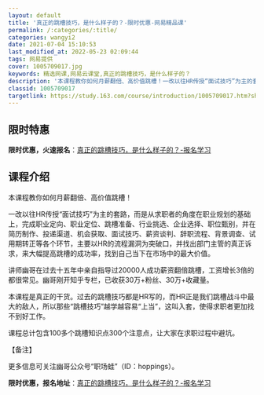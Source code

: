 ```yaml
---
layout: default
title: '真正的跳槽技巧，是什么样子的？-限时优惠-网易精品课'
permalink: /:categories/:title/
categories: wangyi2
date: 2021-07-04 15:10:53
last_modified_at: 2022-05-23 02:09:44
tags: 网易提供
cover: 1005709017.jpg
keywords: 精选网课,网易云课堂,真正的跳槽技巧，是什么样子的？
description: '本课程教你如何月薪翻倍、高价值跳槽！一改以往HR传授“面试技巧”为主的套路，而是从求职者的角度在职业规划的基础上，完成职'
classid: 1005709017
targetlink: https://study.163.com/course/introduction/1005709017.htm?share=1&shareId=1025206652&utm_campaign=share&utm_medium=iphoneShare&utm_source=&utm_u=1025206652
---
```


## 限时特惠

**限时优惠，火速报名**：[真正的跳槽技巧，是什么样子的？-报名学习](https://study.163.com/course/introduction/1005709017.htm?share=1&shareId=1025206652&utm_campaign=share&utm_medium=iphoneShare&utm_source=&utm_u=1025206652)

## 课程介绍

本课程教你如何月薪翻倍、高价值跳槽！

一改以往HR传授“面试技巧”为主的套路，而是从求职者的角度在职业规划的基础上，完成职业定向、职业定位、跳槽准备、行业挑选、企业选择、职位甄别，并在简历制作、投递渠道、机会获取、面试技巧、薪资谈判、辞职流程、背景调查、试用期转正等各个环节，主要以HR的流程漏洞为突破口，并找出部门主管的真正诉求，来大幅提高跳槽的成功率，找到自己当下在市场中的最大价值。



讲师幽哥在过去十五年中亲自指导过20000人成功薪资翻倍跳槽，工资增长3倍的都很常见。幽哥刚开知乎专栏，已收获30万+粉丝、30万+收藏量。



本课程是真正的干货。过去的跳槽技巧都是HR写的，而HR正是我们跳槽战斗中最大的敌人，所以那些“跳槽技巧”越学越容易“上当”，这叫入套，使得求职者更加找不到好工作。

课程总计包含100多个跳槽知识点300个注意点，让大家在求职过程中避坑。



【备注】

更多信息可关注幽哥公众号“职场蛙”（ID：hoppings）。

**限时优惠，报名地址**：[真正的跳槽技巧，是什么样子的？-报名学习](https://study.163.com/course/introduction/1005709017.htm?share=1&shareId=1025206652&utm_campaign=share&utm_medium=iphoneShare&utm_source=&utm_u=1025206652)

